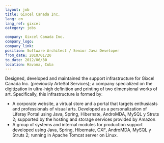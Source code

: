 ```yaml
---
layout: job
title: Gixcel Canada Inc.
lang: en
lang_ref: gixcel
category: jobs

company: Gixcel Canada Inc.
company_logo: 
company_link: 
position: Software Architect / Senior Java Developer
from_date: 2010/01/20
to_date: 2012/06/30
location: Havana, Cuba
---
```

Designed, developed and maintained the support infrastructure for Gixcel Canada Inc. (previously ArteSol Services); a company specialized on the digitization in ultra-high definition and printing of two dimensional works of art. Specifically, this infrastructure is formed by:

* A corporate website, a virtual store and a portal that targets enthusiasts and professionals of visual arts. Developed as a personalization of Liferay Portal using Java, Spring, Hibernate, AndroMDA, MySQL y Struts 2; supported by the hosting and storage services provided by Amazon.
* A group of systems and internal modules for production support developed using Java, Spring, Hibernate, CXF, AndroMDA, MySQL y Struts 2; running in Apache Tomcat server on Linux.

<!--more-->